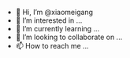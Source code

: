- 👋 Hi, I’m @xiaomeigang
- 👀 I’m interested in ...
- 🌱 I’m currently learning ...
- 💞️ I’m looking to collaborate on ...
- 📫 How to reach me ...

<!---
xiaomeigang/xiaomeigang is a ✨ special ✨ repository because its `README.md` (this file) appears on your GitHub profile.
You can click the Preview link to take a look at your changes.
--->
